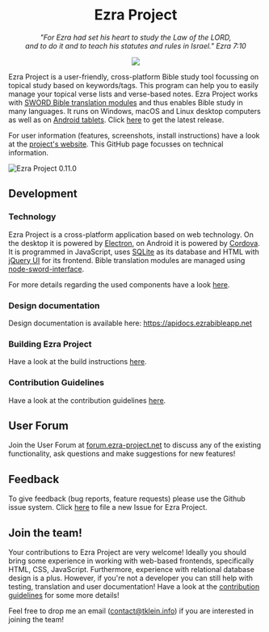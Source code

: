 <h1 align="center">Ezra Project</h1>
<p align="center" style="font-style: italic">
"For Ezra had set his heart to study the Law of the LORD,<br/>
and to do it and to teach his statutes and rules in Israel." Ezra 7:10
</p>

<p align="center">
  <a href="https://github.com/ezra-project/ezra-project/actions?query=workflow%3A%22Ezra+Project+test+suite%22">
    <img src="https://github.com/ezra-project/ezra-project/workflows/Ezra%20Project%20test%20suite/badge.svg"></img>
  </a>
</p>

Ezra Project is a user-friendly, cross-platform Bible study tool focussing on topical study based on keywords/tags. This program can help you to easily manage your topical verse lists and verse-based notes. Ezra Project works with [SWORD Bible translation modules](http://www.crosswire.org/sword) and thus enables Bible study in many languages. It runs on Windows, macOS and Linux desktop computers as well as on [Android tablets](https://play.google.com/store/apps/details?id=de.ezraproject.cordova). Click [here](https://github.com/ezra-project/ezra-project/releases/latest) to get the latest release.

For user information (features, screenshots, install instructions) have a look at the [project's website](https://ezra-project.net). This GitHub page focusses on technical information.

![Ezra Project 0.11.0](https://ezra-project.net/assets/screenshots/ezra_project_0_11_0.png "Ezra Project 0.11.0")

## Development

### Technology
Ezra Project is a cross-platform application based on web technology. On the desktop it is powered by [Electron](https://electronjs.org/), on Android it is powered by [Cordova](https://cordova.apache.org/). It is programmed in JavaScript, uses [SQLite](https://www.sqlite.org) as its database and HTML with [jQuery UI](https://jqueryui.com/) for its frontend. Bible translation modules are managed using [node-sword-interface](https://github.com/ezra-project/node-sword-interface).

For more details regarding the used components have a look [here][tech].

[tech]: https://github.com/ezra-project/ezra-project/blob/master/TECH.md

### Design documentation

Design documentation is available here: https://apidocs.ezrabibleapp.net

### Building Ezra Project

Have a look at the build instructions [here][build].

[build]: https://github.com/ezra-project/ezra-project/blob/master/BUILD.md

### Contribution Guidelines

Have a look at the contribution guidelines [here][contributing].

[contributing]: https://github.com/ezra-project/ezra-project/blob/master/CONTRIBUTING.md

## User Forum

Join the User Forum at [forum.ezra-project.net](https://forum.ezra-project.net) to discuss any of the existing functionality, ask questions and make suggestions for new features!

## Feedback
To give feedback (bug reports, feature requests) please use the Github issue system.
Click [here](https://github.com/ezra-project/ezra-project/issues/new) to file a new Issue for Ezra Project.

[latest]: https://github.com/ezra-project/ezra-project/releases/latest

## Join the team!
Your contributions to Ezra Project are very welcome!
Ideally you should bring some experience in working with web-based frontends, specifically HTML, CSS, JavaScript. Furthermore, experience with relational database design is a plus. However, if you're not a developer you can still help with testing, translation and user documentation!
Have a look at the [contribution guidelines][contributing] for some more details!

Feel free to drop me an email ([contact@tklein.info](mailto:contact@tklein.info)) if you are interested in joining the team!
